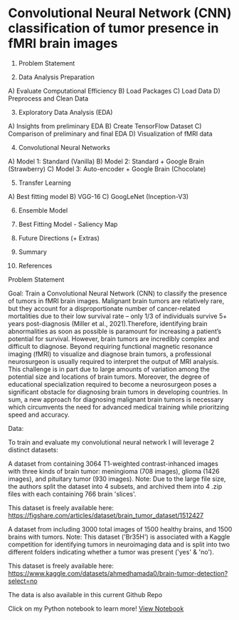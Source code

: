 # Convolutional Neural Network (CNN) classification of tumor presence in fMRI brain images

1) Problem Statement

2) Data Analysis Preparation

A) Evaluate Computational Efficiency
B) Load Packages
C) Load Data
D) Preprocess and Clean Data

3) Exploratory Data Analysis (EDA)

A) Insights from preliminary EDA
B) Create TensorFlow Dataset
C) Comparison of preliminary and final EDA
D) Visualization of fMRI data

4) Convolutional Neural Networks

A) Model 1: Standard (Vanilla)
B) Model 2: Standard + Google Brain (Strawberry)
C) Model 3: Auto-encoder + Google Brain (Chocolate)

5) Transfer Learning

A) Best fitting model
B) VGG-16
C) GoogLeNet (Inception-V3)

6) Ensemble Model

7) Best Fitting Model - Saliency Map

8) Future Directions (+ Extras)

9) Summary

10) References

    
Problem Statement

Goal: Train a Convolutional Neural Network (CNN) to classify the presence of tumors in fMRI brain images.
Malignant brain tumors are relatively rare, but they account for a disproportionate number of cancer-related mortalities due to their low survival rate – only 1/3 of individuals survive 5+ years post-diagnosis (Miller et al., 2021).Therefore, identifying brain abnormalities as soon as possible is paramount for increasing a patient’s potential for survival. However, brain tumors are incredibly complex and difficult to diagnose. Beyond requiring functional magnetic resonance imaging (fMRI) to visualize and diagnose brain tumors, a professional neurosurgeon is usually required to interpret the output of MRI analysis. This challenge is in part due to large amounts of variation among the potential size and locations of brain tumors. Moreover, the degree of educational specialization required to become a neurosurgeon poses a significant obstacle for diagnosing brain tumors in developing countries. In sum, a new approach for diagnosing malignant brain tumors is necessary which circumvents the need for advanced medical training while prioritzing speed and accuracy.

Data:

To train and evaluate my convolutional neural network I will leverage 2 distinct datasets:

A dataset from  containing 3064 T1-weighted contrast-inhanced images with three kinds of brain tumor: meningioma (708 images), glioma (1426 images), and pituitary tumor (930 images).
Note: Due to the large file size, the authors split the dataset into 4 subsets, and archived them into 4 .zip files with each containing 766 brain 'slices'.

This dataset is freely available here: https://figshare.com/articles/dataset/brain_tumor_dataset/1512427

A dataset from  including 3000 total images of 1500 healthy brains, and 1500 brains with tumors.
Note: This dataset ('Br35H') is associated with a Kaggle competition for identifying tumors in neuroimaging data and is split into two different folders indicating whether a tumor was present ('yes' & 'no').

This dataset is freely available here: https://www.kaggle.com/datasets/ahmedhamada0/brain-tumor-detection?select=no

The data is also available in this current Github Repo

Click on my Python notebook to learn more!
[View Notebook](./fMRI_Tumor_DNN.ipynb)

